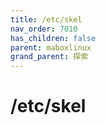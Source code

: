 ```yaml
---
title: /etc/skel
nav_order: 7010
has_children: false
parent: maboxlinux
grand_parent: 探索
---
```



# /etc/skel

